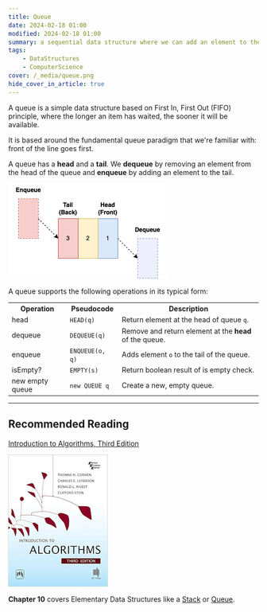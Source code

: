 ```yaml
---
title: Queue
date: 2024-02-18 01:00
modified: 2024-02-18 01:00
summary: a sequential data structure where we can add an element to the tail, or remove an element from the head.
tags:
    - DataStructures
    - ComputerScience
cover: /_media/queue.png
hide_cover_in_article: true
---
```


A queue is a simple data structure based on First In, First Out (FIFO) principle, where the longer an item has waited, the sooner it will be available.

It is based around the fundamental queue paradigm that we're familiar with: front of the line goes first.

A queue has a **head** and a **tail**. We **dequeue** by removing an element from the head of the queue and **enqueue** by adding an element to the tail.

![Diagram of a Queue](../_media/queue.png)

A queue supports the following operations in its typical form:

<table class="table-border">
    <tr>
        <th>Operation</th>
        <th>Pseudocode</th>
        <th>Description</th>
    </tr>
    <tr>
        <td>head</td>
        <td><code>HEAD(q)</code></td>
        <td>Return element at the head of queue <code>q</code>.</td>
    </tr>
    <tr>
        <td>dequeue</td>
        <td><code>DEQUEUE(q)</code></td>
        <td>Remove and return element at the <strong>head</strong> of the queue.</td>
    </tr>
    <tr>
        <td>enqueue</td>
        <td><code>ENQUEUE(o, q)</code></td>
        <td>Adds element <code>o</code> to the tail of the queue.</td>
    </tr>
    <tr>
        <td>isEmpty?</td>
        <td><code>EMPTY(s)</code></td>
        <td>Return boolean result of is empty check.</td>
    </tr>
    <tr>
        <td>new empty queue</td>
        <td><code>new QUEUE q</code></td>
        <td>Create a new, empty queue.</td>
    </tr>
</table>

---

## Recommended Reading

[Introduction to Algorithms, Third Edition](https://amzn.to/3HyDauB)

![Intro to Algorithms cover](../_media/intro-to-algorithms-3rd.png)

**Chapter 10** covers Elementary Data Structures like a [Stack](stack.md) or [Queue](queue.md).